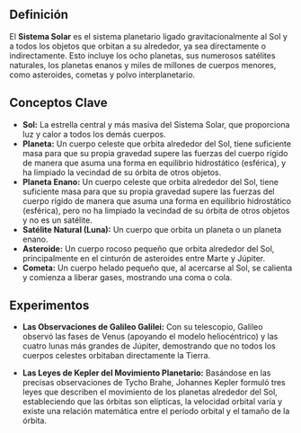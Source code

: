 ## Definición

El **Sistema Solar** es el sistema planetario ligado gravitacionalmente al Sol y a todos los objetos que orbitan a su alrededor, ya sea directamente o indirectamente. Esto incluye los ocho planetas, sus numerosos satélites naturales, los planetas enanos y miles de millones de cuerpos menores, como asteroides, cometas y polvo interplanetario.

## Conceptos Clave

* **Sol:** La estrella central y más masiva del Sistema Solar, que proporciona luz y calor a todos los demás cuerpos.
* **Planeta:** Un cuerpo celeste que orbita alrededor del Sol, tiene suficiente masa para que su propia gravedad supere las fuerzas del cuerpo rígido de manera que asuma una forma en equilibrio hidrostático (esférica), y ha limpiado la vecindad de su órbita de otros objetos.
* **Planeta Enano:** Un cuerpo celeste que orbita alrededor del Sol, tiene suficiente masa para que su propia gravedad supere las fuerzas del cuerpo rígido de manera que asuma una forma en equilibrio hidrostático (esférica), pero no ha limpiado la vecindad de su órbita de otros objetos y no es un satélite.
* **Satélite Natural (Luna):** Un cuerpo que orbita un planeta o un planeta enano.
* **Asteroide:** Un cuerpo rocoso pequeño que orbita alrededor del Sol, principalmente en el cinturón de asteroides entre Marte y Júpiter.
* **Cometa:** Un cuerpo helado pequeño que, al acercarse al Sol, se calienta y comienza a liberar gases, mostrando una coma o cola.

## Experimentos

* **Las Observaciones de Galileo Galilei:** Con su telescopio, Galileo observó las fases de Venus (apoyando el modelo heliocéntrico) y las cuatro lunas más grandes de Júpiter, demostrando que no todos los cuerpos celestes orbitaban directamente la Tierra.

* **Las Leyes de Kepler del Movimiento Planetario:** Basándose en las precisas observaciones de Tycho Brahe, Johannes Kepler formuló tres leyes que describen el movimiento de los planetas alrededor del Sol, estableciendo que las órbitas son elípticas, la velocidad orbital varía y existe una relación matemática entre el período orbital y el tamaño de la órbita.
